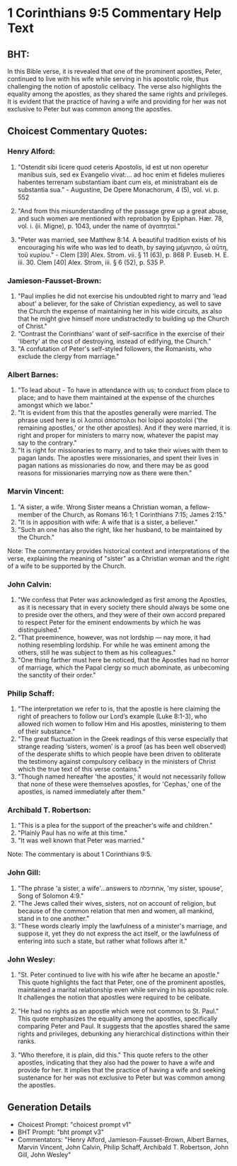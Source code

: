 # 1 Corinthians 9:5 Commentary Help Text

## BHT:
In this Bible verse, it is revealed that one of the prominent apostles, Peter, continued to live with his wife while serving in his apostolic role, thus challenging the notion of apostolic celibacy. The verse also highlights the equality among the apostles, as they shared the same rights and privileges. It is evident that the practice of having a wife and providing for her was not exclusive to Peter but was common among the apostles.

## Choicest Commentary Quotes:
### Henry Alford:
1. "Ostendit sibi licere quod ceteris Apostolis, id est ut non operetur manibus suis, sed ex Evangelio vivat:... ad hoc enim et fideles mulieres habentes terrenam substantiam ibant cum eis, et ministrabant eis de substantia sua." - Augustine, De Opere Monachorum, 4 (5), vol. vi. p. 552

2. "And from this misunderstanding of the passage grew up a great abuse, and such women are mentioned with reprobation by Epiphan. Hær. 78, vol. i. (ii. Migne), p. 1043, under the name of ἀγαπηταί." 

3. "Peter was married, see Matthew 8:14. A beautiful tradition exists of his encouraging his wife who was led to death, by saying μέμνησο, ὦ αὕτη, τοῦ κυρίου." - Clem [39] Alex. Strom. vii. § 11 (63), p. 868 P. Euseb. H. E. iii. 30. Clem [40] Alex. Strom, iii. § 6 (52), p. 535 P.

### Jamieson-Fausset-Brown:
1. "Paul implies he did not exercise his undoubted right to marry and 'lead about' a believer, for the sake of Christian expediency, as well to save the Church the expense of maintaining her in his wide circuits, as also that he might give himself more undistractedly to building up the Church of Christ."
2. "Contrast the Corinthians' want of self-sacrifice in the exercise of their 'liberty' at the cost of destroying, instead of edifying, the Church."
3. "A confutation of Peter's self-styled followers, the Romanists, who exclude the clergy from marriage."

### Albert Barnes:
1. "To lead about - To have in attendance with us; to conduct from place to place; and to have them maintained at the expense of the churches amongst which we labor."
2. "It is evident from this that the apostles generally were married. The phrase used here is οἱ λοιποὶ ἀπόστολοι hoi loipoi apostoloi ('the remaining apostles,' or the other apostles). And if they were married, it is right and proper for ministers to marry now, whatever the papist may say to the contrary."
3. "It is right for missionaries to marry, and to take their wives with them to pagan lands. The apostles were missionaries, and spent their lives in pagan nations as missionaries do now, and there may be as good reasons for missionaries marrying now as there were then."

### Marvin Vincent:
1. "A sister, a wife. Wrong Sister means a Christian woman, a fellow-member of the Church, as Romans 16:1; 1 Corinthians 7:15; James 2:15."
2. "It is in apposition with wife: A wife that is a sister, a believer."
3. "Such an one has also the right, like her husband, to be maintained by the Church."

Note: The commentary provides historical context and interpretations of the verse, explaining the meaning of "sister" as a Christian woman and the right of a wife to be supported by the Church.

### John Calvin:
1. "We confess that Peter was acknowledged as first among the Apostles, as it is necessary that in every society there should always be some one to preside over the others, and they were of their own accord prepared to respect Peter for the eminent endowments by which he was distinguished."
2. "That preeminence, however, was not lordship — nay more, it had nothing resembling lordship. For while he was eminent among the others, still he was subject to them as his colleagues."
3. "One thing farther must here be noticed, that the Apostles had no horror of marriage, which the Papal clergy so much abominate, as unbecoming the sanctity of their order."

### Philip Schaff:
1. "The interpretation we refer to is, that the apostle is here claiming the right of preachers to follow our Lord’s example (Luke 8:1-3), who allowed rich women to follow Him and His apostles, ministering to them of their substance." 
2. "The great fluctuation in the Greek readings of this verse especially that strange reading ‘sisters, women’ is a proof (as has been well observed) of the desperate shifts to which people have been driven to obliterate the testimony against compulsory celibacy in the ministers of Christ which the true text of this verse contains."
3. "Though named hereafter 'the apostles,' it would not necessarily follow that none of these were themselves apostles, for 'Cephas,' one of the apostles, is named immediately after them."

### Archibald T. Robertson:
1. "This is a plea for the support of the preacher's wife and children."
2. "Plainly Paul has no wife at this time."
3. "It was well known that Peter was married."

Note: The commentary is about 1 Corinthians 9:5.

### John Gill:
1. "The phrase 'a sister, a wife'...answers to אחתיכלה, 'my sister, spouse', Song of Solomon 4:9."
2. "The Jews called their wives, sisters, not on account of religion, but because of the common relation that men and women, all mankind, stand in to one another."
3. "These words clearly imply the lawfulness of a minister's marriage, and suppose it, yet they do not express the act itself, or the lawfulness of entering into such a state, but rather what follows after it."

### John Wesley:
1. "St. Peter continued to live with his wife after he became an apostle." This quote highlights the fact that Peter, one of the prominent apostles, maintained a marital relationship even while serving in his apostolic role. It challenges the notion that apostles were required to be celibate.

2. "He had no rights as an apostle which were not common to St. Paul." This quote emphasizes the equality among the apostles, specifically comparing Peter and Paul. It suggests that the apostles shared the same rights and privileges, debunking any hierarchical distinctions within their ranks.

3. "Who therefore, it is plain, did this." This quote refers to the other apostles, indicating that they also had the power to have a wife and provide for her. It implies that the practice of having a wife and seeking sustenance for her was not exclusive to Peter but was common among the apostles.


## Generation Details
- Choicest Prompt: "choicest prompt v1"
- BHT Prompt: "bht prompt v3"
- Commentators: "Henry Alford, Jamieson-Fausset-Brown, Albert Barnes, Marvin Vincent, John Calvin, Philip Schaff, Archibald T. Robertson, John Gill, John Wesley"
